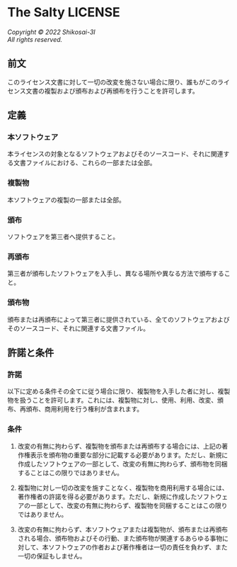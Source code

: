 # The Salty LICENSE

*Copyright &copy; 2022 Shikosai-3I*  
*All rights reserved.*

## 前文

このライセンス文書に対して一切の改変を施さない場合に限り、誰もがこのライセンス文書の複製および頒布および再頒布を行うことを許可します。

## 定義

### 本ソフトウェア

本ライセンスの対象となるソフトウェアおよびそのソースコード、それに関連する文書ファイルにおける、これらの一部または全部。

### 複製物

本ソフトウェアの複製の一部または全部。

### 頒布

ソフトウェアを第三者へ提供すること。

### 再頒布

第三者が頒布したソフトウェアを入手し、異なる場所や異なる方法で頒布すること。

### 頒布物

頒布または再頒布によって第三者に提供されている、全てのソフトウェアおよびそのソースコード、それに関連する文書ファイル。

## 許諾と条件

### 許諾

以下に定める条件その全てに従う場合に限り、複製物を入手した者に対し、複製物を扱うことを許可します。これには、複製物に対し、使用、利用、改変、頒布、再頒布、商用利用を行う権利が含まれます。

### 条件

1. 改変の有無に拘わらず、複製物を頒布または再頒布する場合には、上記の著作権表示を頒布物の重要な部分に記載する必要があります。ただし、新規に作成したソフトウェアの一部として、改変の有無に拘わらず、頒布物を同梱することはこの限りではありません。

2. 複製物に対し一切の改変を施すことなく、複製物を商用利用する場合には、著作権者の許諾を得る必要があります。ただし、新規に作成したソフトウェアの一部として、改変の有無に拘わらず、複製物を同梱することはこの限りではありません。

3.  改変の有無に拘わらず、本ソフトウェアまたは複製物が、頒布または再頒布される場合、頒布物およびその行動、また頒布物が関連するあらゆる事物に対して、本ソフトウェアの作者および著作権者は一切の責任を負わず、また一切の保証もしません。